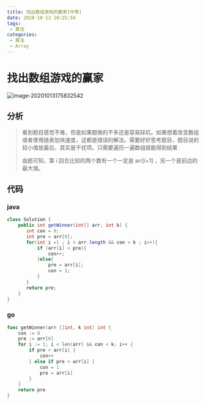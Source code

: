 ```yaml
---
title: 找出数组游戏的赢家[中等]
date: 2020-10-13 10:25:54
tags: 
 - 算法
categories: 
 - 算法
 - Array
---
```


# 找出数组游戏的赢家

![image-20201013175832542](https://wei-picgo.oss-cn-beijing.aliyuncs.com/img/20201013175834.png)

## 分析

> 看到题目感觉不难，但是如果题做的不多还是容易踩坑。如果想着改变数组或者使用链表加快速度，这都是错误的解法。需要好好思考题目，题目说的较小值放最后，其实是干扰项。只需要遍历一遍数组就能得到结果
>
> 由题可知，第 i 回合比较的两个数有一个一定是 arr[i+1] ，另一个是前边的最大值。

## 代码

### java

```java
class Solution {
    public int getWinner(int[] arr, int k) {
       int con = 0;
       int pre = arr[0];
       for(int i =1 ; i < arr.length && con < k ; i++){
           if (arr[i] < pre){
               con++;
           }else{
               pre = arr[i];
               con = 1;
           }
       }
       return pre;
    }
}
```

### go

```go
func getWinner(arr []int, k int) int {
	con := 0
	pre := arr[0]
	for i := 1; i < len(arr) && con < k; i++ {
		if pre > arr[i] {
			con++
		} else if pre < arr[i] {
			con = 1
			pre = arr[i]
		}
	}
	return pre
}
```

